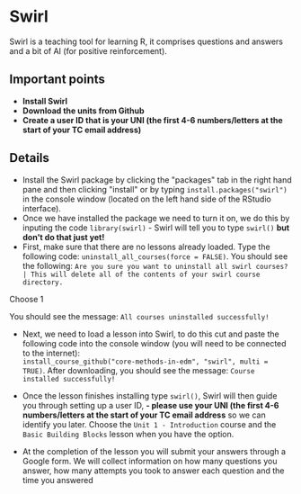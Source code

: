 # Swirl

Swirl is a teaching tool for learning R, it comprises questions and answers and a bit of AI (for positive reinforcement).

## Important points

* **Install Swirl**
* **Download the units from Github**
* **Create a user ID that is your UNI (the first 4-6 numbers/letters at the start of your TC email address)**

## Details

* Install the Swirl package by clicking the "packages" tab in the right hand pane and then clicking "install" or by typing `install.packages("swirl")` in the console window (located on the left hand side of the RStudio interface). 
* Once we have installed the package we need to turn it on, we do this by inputing the code `library(swirl)` - Swirl will tell you to type `swirl()` **but don't do that just yet!**
* First, make sure that there are no lessons already loaded. Type the following code: `uninstall_all_courses(force = FALSE)`. You should see the following:
`Are you sure you want to uninstall all swirl courses? | This will delete all of the contents of your swirl course directory.`

Choose 1

You should see the message: `All courses uninstalled successfully!`

* Next, we need to load a lesson into Swirl, to do this cut and paste the following code into the console window (you will need to be connected to the internet):  
`install_course_github("core-methods-in-edm", "swirl", multi = TRUE)`. After downloading, you should see the message: `Course installed successfully!`

* Once the lesson finishes installing type `swirl()`, Swirl will then guide you through setting up a user ID, **- please use your UNI  (the first 4-6 numbers/letters at the start of your TC email address** so we can identify you later. Choose the `Unit 1 - Introduction` course and the `Basic Building Blocks` lesson when you have the option.

* At the completion of the lesson you will submit your answers through a Google form. We will collect information on how many questions you answer, how many attempts you took to answer each question and the time you answered
